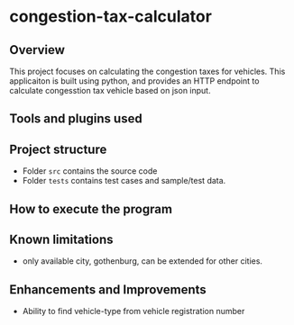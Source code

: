 # congestion-tax-calculator
## Overview
This project focuses on calculating the congestion taxes for vehicles.
This applicaiton is built using python, and provides an HTTP endpoint to calculate congesstion tax vehicle based on json input. 

## Tools and plugins used


## Project structure
- Folder `src` contains the source code
- Folder `tests` contains test cases and sample/test data.


## How to execute the program



## Known limitations
- only available city, gothenburg, can be extended for other cities.


## Enhancements and Improvements
- Ability to find vehicle-type from vehicle registration number